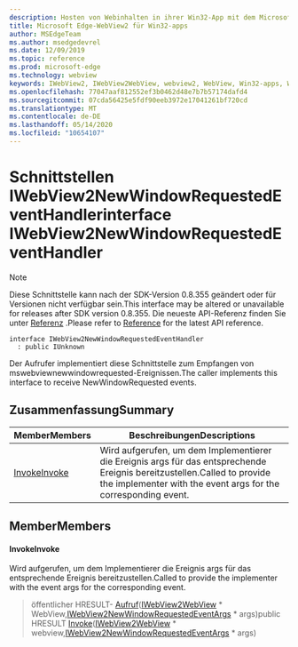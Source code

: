 ```yaml
---
description: Hosten von Webinhalten in ihrer Win32-App mit dem Microsoft Edge WebView2-Steuerelement
title: Microsoft Edge-WebView2 für Win32-apps
author: MSEdgeTeam
ms.author: msedgedevrel
ms.date: 12/09/2019
ms.topic: reference
ms.prod: microsoft-edge
ms.technology: webview
keywords: IWebView2, IWebView2WebView, webview2, WebView, Win32-apps, Win32, Edge
ms.openlocfilehash: 77047aaf812552ef3b0462d48e7b7b57174dafd4
ms.sourcegitcommit: 07cda56425e5fdf90eeb3972e17041261bf720cd
ms.translationtype: MT
ms.contentlocale: de-DE
ms.lasthandoff: 05/14/2020
ms.locfileid: "10654107"
---
```

# <span data-ttu-id="ce6cd-104">Schnittstellen IWebView2NewWindowRequestedEventHandler</span><span class="sxs-lookup"><span data-stu-id="ce6cd-104">interface IWebView2NewWindowRequestedEventHandler</span></span> 

> [!NOTE]
> <span data-ttu-id="ce6cd-105">Diese Schnittstelle kann nach der SDK-Version 0.8.355 geändert oder für Versionen nicht verfügbar sein.</span><span class="sxs-lookup"><span data-stu-id="ce6cd-105">This interface may be altered or unavailable for releases after SDK version 0.8.355.</span></span> <span data-ttu-id="ce6cd-106">Die neueste API-Referenz finden Sie unter [Referenz](../../../webview2-api-reference.md) .</span><span class="sxs-lookup"><span data-stu-id="ce6cd-106">Please refer to [Reference](../../../webview2-api-reference.md) for the latest API reference.</span></span>

```
interface IWebView2NewWindowRequestedEventHandler
  : public IUnknown
```

<span data-ttu-id="ce6cd-107">Der Aufrufer implementiert diese Schnittstelle zum Empfangen von mswebviewnewwindowrequested-Ereignissen.</span><span class="sxs-lookup"><span data-stu-id="ce6cd-107">The caller implements this interface to receive NewWindowRequested events.</span></span>

## <span data-ttu-id="ce6cd-108">Zusammenfassung</span><span class="sxs-lookup"><span data-stu-id="ce6cd-108">Summary</span></span>

 <span data-ttu-id="ce6cd-109">Member</span><span class="sxs-lookup"><span data-stu-id="ce6cd-109">Members</span></span>                        | <span data-ttu-id="ce6cd-110">Beschreibungen</span><span class="sxs-lookup"><span data-stu-id="ce6cd-110">Descriptions</span></span>
--------------------------------|---------------------------------------------
[<span data-ttu-id="ce6cd-111">Invoke</span><span class="sxs-lookup"><span data-stu-id="ce6cd-111">Invoke</span></span>](#invoke) | <span data-ttu-id="ce6cd-112">Wird aufgerufen, um dem Implementierer die Ereignis args für das entsprechende Ereignis bereitzustellen.</span><span class="sxs-lookup"><span data-stu-id="ce6cd-112">Called to provide the implementer with the event args for the corresponding event.</span></span>

## <span data-ttu-id="ce6cd-113">Member</span><span class="sxs-lookup"><span data-stu-id="ce6cd-113">Members</span></span>

#### <span data-ttu-id="ce6cd-114">Invoke</span><span class="sxs-lookup"><span data-stu-id="ce6cd-114">Invoke</span></span> 

<span data-ttu-id="ce6cd-115">Wird aufgerufen, um dem Implementierer die Ereignis args für das entsprechende Ereignis bereitzustellen.</span><span class="sxs-lookup"><span data-stu-id="ce6cd-115">Called to provide the implementer with the event args for the corresponding event.</span></span>

> <span data-ttu-id="ce6cd-116">öffentlicher HRESULT- [Aufruf](#invoke)([IWebView2WebView](IWebView2WebView.md) \* WebView,[IWebView2NewWindowRequestedEventArgs](IWebView2NewWindowRequestedEventArgs.md) \* args)</span><span class="sxs-lookup"><span data-stu-id="ce6cd-116">public HRESULT [Invoke](#invoke)([IWebView2WebView](IWebView2WebView.md) \* webview,[IWebView2NewWindowRequestedEventArgs](IWebView2NewWindowRequestedEventArgs.md) \* args)</span></span>


